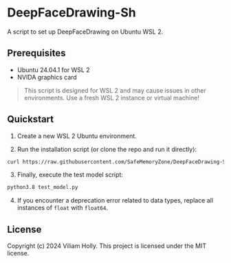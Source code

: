 # DeepFaceDrawing-Sh

A script to set up DeepFaceDrawing on Ubuntu WSL 2.

## Prerequisites

- Ubuntu 24.04.1 for WSL 2
- NVIDA graphics card

> This script is designed for WSL 2 and may cause issues in other environments. Use a fresh WSL 2 instance or virtual machine!

## Quickstart

1. Create a new WSL 2 Ubuntu environment.

2. Run the installation script (or clone the repo and run it directly):
```bash
curl https://raw.githubusercontent.com/SafeMemoryZone/DeepFaceDrawing-Sh/refs/heads/master/install.sh | sudo sh
```

3. Finally, execute the test model script:
```bash
python3.8 test_model.py
```

4. If you encounter a deprecation error related to data types, replace all instances of `float` with `float64`.

## License

Copyright (c) 2024 Viliam Holly. This project is licensed under the MIT license.
